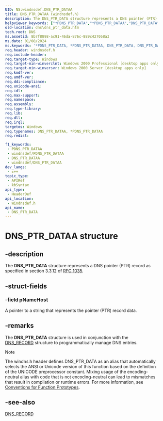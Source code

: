 ```yaml
---
UID: NS:windnsdef.DNS_PTR_DATAA
title: DNS_PTR_DATAA (windnsdef.h)
description: The DNS_PTR_DATA structure represents a DNS pointer (PTR) record as specified in section 3.3.12 of RFC 1035. (ANSI)
helpviewer_keywords: ["*PDNS_PTR_DATA","*PDNS_PTR_DATAA","DNS_PTR_DATA","DNS_PTR_DATA structure [DNS]","DNS_PTR_DATAA","PDNS_PTR_DATA","PDNS_PTR_DATA structure pointer [DNS]","_dns_dns_ptr_data","dns.dns_ptr_data","windnsdef/DNS_PTR_DATA","windnsdef/PDNS_PTR_DATA"]
old-location: dns\dns_ptr_data.htm
tech.root: DNS
ms.assetid: 8b7f8898-ac91-46da-876c-889c427068a3
ms.date: 01/08/2024
ms.keywords: '*PDNS_PTR_DATA, *PDNS_PTR_DATAA, DNS_PTR_DATA, DNS_PTR_DATA structure [DNS], DNS_PTR_DATAA, PDNS_PTR_DATA, PDNS_PTR_DATA structure pointer [DNS], _dns_dns_ptr_data, dns.dns_ptr_data, windnsdef/DNS_PTR_DATA, windnsdef/PDNS_PTR_DATA'
req.header: windnsdef.h
req.include-header: 
req.target-type: Windows
req.target-min-winverclnt: Windows 2000 Professional [desktop apps only]
req.target-min-winversvr: Windows 2000 Server [desktop apps only]
req.kmdf-ver: 
req.umdf-ver: 
req.ddi-compliance: 
req.unicode-ansi: 
req.idl: 
req.max-support: 
req.namespace: 
req.assembly: 
req.type-library: 
req.lib: 
req.dll: 
req.irql: 
targetos: Windows
req.typenames: DNS_PTR_DATAA, *PDNS_PTR_DATAA
req.redist: 

f1_keywords:
 - PDNS_PTR_DATAA
 - windnsdef/PDNS_PTR_DATAA
 - DNS_PTR_DATAA
 - windnsdef/DNS_PTR_DATAA
dev_langs:
 - c++
topic_type:
 - APIRef
 - kbSyntax
api_type:
 - HeaderDef
api_location:
 - Windnsdef.h
api_name:
 - DNS_PTR_DATA
---
```


# DNS_PTR_DATAA structure


## -description

The 
<b>DNS_PTR_DATA</b> structure represents a DNS pointer (PTR) record as specified in section 3.3.12 of <a href="https://www.ietf.org/rfc/rfc1035.txt">RFC 1035</a>.

## -struct-fields

### -field pNameHost

A pointer to a string that represents the pointer (PTR) record data.

## -remarks

The 
<b>DNS_PTR_DATA</b> structure is used in conjunction with the 
<a href="/windows/win32/api/windnsdef/ns-windnsdef-dns_recorda">DNS_RECORD</a> structure to programmatically manage DNS entries.





> [!NOTE]
> The windns.h header defines DNS_PTR_DATA as an alias that automatically selects the ANSI or Unicode version of this function based on the definition of the UNICODE preprocessor constant. Mixing usage of the encoding-neutral alias with code that is not encoding-neutral can lead to mismatches that result in compilation or runtime errors. For more information, see [Conventions for Function Prototypes](/windows/win32/intl/conventions-for-function-prototypes).

## -see-also

<a href="/windows/win32/api/windnsdef/ns-windnsdef-dns_recorda">DNS_RECORD</a>

